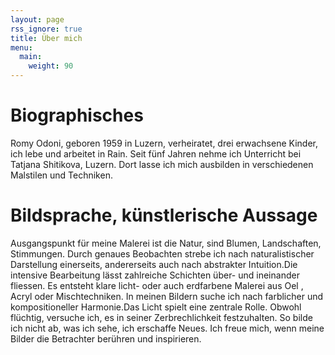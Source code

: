 ```yaml
---
layout: page
rss_ignore: true
title: Über mich
menu:
  main:
    weight: 90
---
```


# Biographisches

Romy Odoni, geboren 1959 in Luzern, verheiratet, drei erwachsene Kinder, ich lebe und arbeitet in Rain. Seit fünf Jahren nehme ich Unterricht bei Tatjana Shitikova, Luzern. Dort lasse ich mich ausbilden in verschiedenen Malstilen und Techniken. 

# Bildsprache, künstlerische Aussage

Ausgangspunkt für meine Malerei ist die Natur, sind Blumen, Landschaften, Stimmungen. Durch genaues Beobachten  strebe ich nach naturalistischer Darstellung einerseits, andererseits auch nach abstrakter Intuition.Die intensive Bearbeitung lässt zahlreiche  Schichten über- und ineinander fliessen. Es entsteht klare licht- oder auch erdfarbene Malerei aus Oel , Acryl oder Mischtechniken. In meinen Bildern suche ich nach farblicher und kompositioneller Harmonie.Das Licht spielt eine zentrale Rolle. Obwohl flüchtig, versuche ich, es in seiner Zerbrechlichkeit festzuhalten. So bilde ich nicht ab, was ich sehe, ich erschaffe Neues.
Ich freue mich, wenn meine Bilder die Betrachter berühren und inspirieren.


<!-- Romy Odoni is a passionate and visionary painter whose works reflect a deep connection with nature, emotions, and the human experience. Based in Rain, LU, Romy has spent years honing her craft, blending vivid colors, bold strokes, and intricate textures to evoke powerful emotions in her audience. Her unique style draws inspiration from both impressionism and modern abstract art, resulting in a dynamic fusion that is both contemporary and timeless.

Each piece in Romy’s collection tells a story, inviting the viewer to explore the hidden layers of meaning within the canvas. Whether through the delicate play of light or the sweeping motion of her brush, her art captures fleeting moments, frozen in time, yet alive with energy and emotion.

Romy Odoni’s work has been showcased in various exhibitions and galleries, garnering attention from both art enthusiasts and critics alike. Her artistic journey continues to evolve, as she constantly experiments with new techniques and mediums, always pushing the boundaries of her creativity.

Welcome to her online gallery, where you can explore the world through Romy’s eyes—one painting at a time. -->